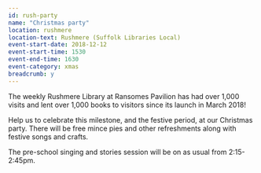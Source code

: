 ```yaml
---
id: rush-party
name: "Christmas party"
location: rushmere
location-text: Rushmere (Suffolk Libraries Local)
event-start-date: 2018-12-12
event-start-time: 1530
event-end-time: 1630
event-category: xmas
breadcrumb: y
---
```


The weekly Rushmere Library at Ransomes Pavilion has had over 1,000 visits and lent over 1,000 books to visitors since its launch in March 2018!

Help us to celebrate this milestone, and the festive period, at our Christmas party. There will be free mince pies and other refreshments along with festive songs and crafts.

The pre-school singing and stories session will be on as usual from 2:15-2:45pm.
